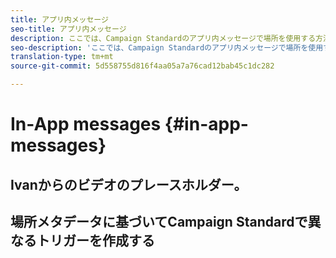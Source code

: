 ```yaml
---
title: アプリ内メッセージ
seo-title: アプリ内メッセージ
description: ここでは、Campaign Standardのアプリ内メッセージで場所を使用する方法について説明します。
seo-description: 'ここでは、Campaign Standardのアプリ内メッセージで場所を使用する方法について説明します。 '
translation-type: tm+mt
source-git-commit: 5d558755d816f4aa05a7a76cad12bab45c1dc282

---
```



# In-App messages {#in-app-messages}

## Ivanからのビデオのプレースホルダー。


## 場所メタデータに基づいてCampaign Standardで異なるトリガーを作成する
